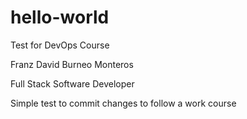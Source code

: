 # hello-world
Test for DevOps Course

Franz David Burneo Monteros

Full Stack Software Developer

Simple test to commit changes to follow a work course
